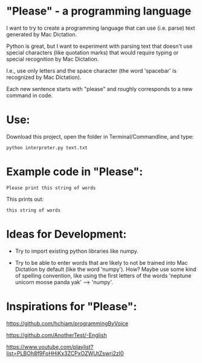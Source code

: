 # "Please" - a programming language

I want to try to create a programming language that can use (i.e. parse) text generated by Mac Dictation.

Python is great, but I want to experiment with parsing text that doesn't use special characters (like quotation marks) that would require typing or special recognition by Mac Dictation.

I.e., use only letters and the space character (the word 'spacebar' is recognized by Mac Dictation).

Each new sentence starts with "please" and roughly corresponds to a new command in code.

# Use:

Download this project, open the folder in Terminal/Commandline, and type:

    python interpreter.py text.txt

# Example code in "Please":

    Please print this string of words

This prints out:

    this string of words

# Ideas for Development:

* Try to import existing python libraries like numpy.

* Try to be able to enter words that are likely to not be trained into Mac Dictation by default (like the word 'numpy'). How? Maybe use some kind of spelling convention, like using the first letters of the words 'neptune unicorn moose panda yak' --> 'numpy'.

# Inspirations for "Please":

https://github.com/hchiam/programmingByVoice

https://github.com/AnotherTest/-English

https://www.youtube.com/playlist?list=PLBOh8f9FoHHiKx3ZCPxOZWUtZswrj2zI0
